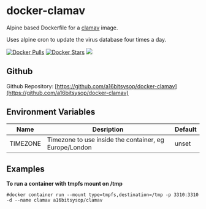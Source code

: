 # docker-clamav
Alpine based Dockerfile for a [clamav](https://www.clamav.net) image.

Uses alpine cron to update the virus database four times a day.

[![Docker Pulls](https://img.shields.io/docker/pulls/a16bitsysop/clamav.svg?style=flat-square)](https://hub.docker.com/r/a16bitsysop/clamav/)
[![Docker Stars](https://img.shields.io/docker/stars/a16bitsysop/clamav.svg?style=flat-square)](https://hub.docker.com/r/a16bitsysop/clamav/)
[![](https://images.microbadger.com/badges/version/a16bitsysop/clamav.svg)](https://microbadger.com/images/a16bitsysop/clamav "Get your own version badge on microbadger.com")

## Github
Github Repository: [https://github.com/a16bitsysop/docker-clamav](https://github.com/a16bitsysop/docker-clamav)

## Environment Variables
| Name     | Desription                                             | Default |
|----------|--------------------------------------------------------|---------|
| TIMEZONE | Timezone to use inside the container, eg Europe/London | unset   |

## Examples
**To run a container with tmpfs mount on /tmp**
```
#docker container run --mount type=tmpfs,destination=/tmp -p 3310:3310 -d --name clamav a16bitsysop/clamav
```
